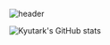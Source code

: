 
![header](https://capsule-render.vercel.app/api?type=venom&color=auto&height=250&section=header&text=Kyutark%20Kim&fontSize=50)

![Kyutark's GitHub stats](https://github-readme-stats.vercel.app/api?username=Kyutark&show_icons=true)
